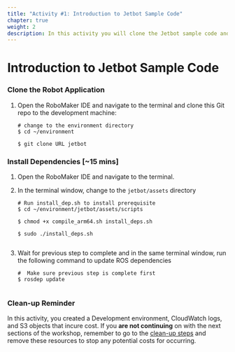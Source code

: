```yaml
---
title: "Activity #1: Introduction to Jetbot Sample Code"
chapter: true
weight: 2
description: In this activity you will clone the Jetbot sample code and install the dependencies required.
---
```

# Introduction to Jetbot Sample Code

### Clone the Robot Application 
 
1. Open the RoboMaker IDE and navigate to the terminal and clone this Git repo to the development machine: 
    ``` 
    # change to the environment directory 
    $ cd ~/environment 
 
    $ git clone URL jetbot 
    ``` 
 
### Install Dependencies [~15 mins] 
1. Open the RoboMaker IDE and navigate to the terminal. 
 
1. In the terminal window, change to the `jetbot/assets` directory  
    ``` 
    # Run install_dep.sh to install prerequisite 
    $ cd ~/environment/jetbot/assets/scripts 
     
    $ chmod +x compile_arm64.sh install_deps.sh  
     
    $ sudo ./install_deps.sh 
     
    ``` 
1. Wait for previous step to complete and in the same terminal window, run the following command to update ROS dependencies  
    ``` 
    #  Make sure previous step is complete first 
    $ rosdep update 
     
    ``` 

### Clean-up Reminder

In this activity, you created a Development environment, CloudWatch logs, and S3 objects that incure cost. If you **are not continuing** on with the next sections of the workshop, remember to go to the [clean-up steps](https://www.robomakerworkshops.com/workshop/cleanup/) and remove these resources to stop any potential costs for occurring.